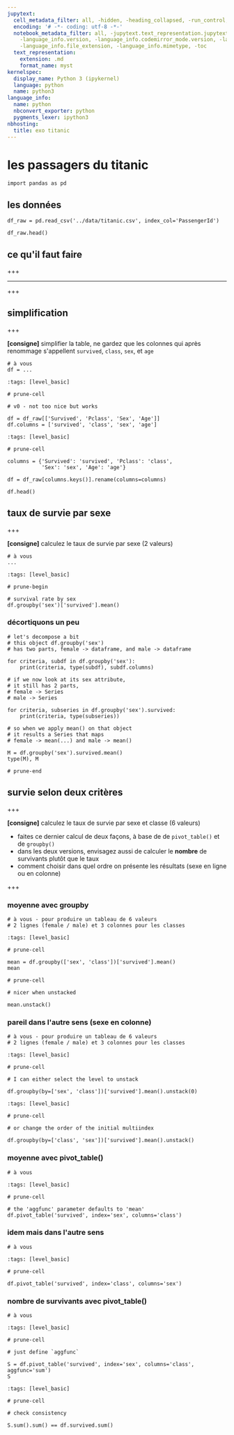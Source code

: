 ```yaml
---
jupytext:
  cell_metadata_filter: all, -hidden, -heading_collapsed, -run_control, -trusted
  encoding: '# -*- coding: utf-8 -*-'
  notebook_metadata_filter: all, -jupytext.text_representation.jupytext_version, -jupytext.text_representation.format_version,
    -language_info.version, -language_info.codemirror_mode.version, -language_info.codemirror_mode,
    -language_info.file_extension, -language_info.mimetype, -toc
  text_representation:
    extension: .md
    format_name: myst
kernelspec:
  display_name: Python 3 (ipykernel)
  language: python
  name: python3
language_info:
  name: python
  nbconvert_exporter: python
  pygments_lexer: ipython3
nbhosting:
  title: exo titanic
---
```


# les passagers du titanic

```{code-cell} ipython3
import pandas as pd
```

## les données

```{code-cell} ipython3
df_raw = pd.read_csv('../data/titanic.csv', index_col='PassengerId')
```

```{code-cell} ipython3
df_raw.head()
```

## ce qu'il faut faire


+++

----

+++

## simplification

+++

**[consigne]** simplifier la table, ne gardez que les colonnes qui après renommage s'appellent `survived`, `class`, `sex`, et `age`

```{code-cell} ipython3
# à vous
df = ...
```

```{code-cell} ipython3
:tags: [level_basic]

# prune-cell 

# v0 - not too nice but works

df = df_raw[['Survived', 'Pclass', 'Sex', 'Age']]
df.columns = ['survived', 'class', 'sex', 'age']
```

```{code-cell} ipython3
:tags: [level_basic]

# prune-cell 

columns = {'Survived': 'survived', 'Pclass': 'class', 
           'Sex': 'sex', 'Age': 'age'}

df = df_raw[columns.keys()].rename(columns=columns)
```

```{code-cell} ipython3
df.head()
```

## taux de survie par sexe

+++

**[consigne]** calculez le taux de survie par sexe (2 valeurs)

```{code-cell} ipython3
# à vous
...
```

```{code-cell} ipython3
:tags: [level_basic]

# prune-begin

# survival rate by sex
df.groupby('sex')['survived'].mean()
```

### décortiquons un peu

```{code-cell} ipython3
# let's decompose a bit 
# this object df.groupby('sex')
# has two parts, female -> dataframe, and male -> dataframe

for criteria, subdf in df.groupby('sex'):
    print(criteria, type(subdf), subdf.columns)
```

```{code-cell} ipython3
# if we now look at its sex attribute,
# it still has 2 parts,
# female -> Series
# male -> Series

for criteria, subseries in df.groupby('sex').survived:
    print(criteria, type(subseries))
```

```{code-cell} ipython3
# so when we apply mean() on that object
# it results a Series that maps
# female -> mean(...) and male -> mean()

M = df.groupby('sex').survived.mean()
type(M), M
```

```{code-cell} ipython3
# prune-end
```

## survie selon deux critères

+++

**[consigne]** calculez le taux de survie par sexe et classe (6 valeurs)
* faites ce dernier calcul de deux façons, à base de de `pivot_table()` et de `groupby()`
* dans les deux versions, envisagez aussi de calculer le **nombre** de survivants plutôt que le taux
* comment choisir dans quel ordre on présente les résultats (sexe en ligne ou en colonne)

+++

### moyenne avec groupby

```{code-cell} ipython3
# à vous - pour produire un tableau de 6 valeurs 
# 2 lignes (female / male) et 3 colonnes pour les classes
```

```{code-cell} ipython3
:tags: [level_basic]

# prune-cell

mean = df.groupby(['sex', 'class'])['survived'].mean()
mean
```

```{code-cell} ipython3
# prune-cell

# nicer when unstacked

mean.unstack()
```

### pareil dans l'autre sens (sexe en colonne)

```{code-cell} ipython3
# à vous - pour produire un tableau de 6 valeurs 
# 2 lignes (female / male) et 3 colonnes pour les classes
```

```{code-cell} ipython3
:tags: [level_basic]

# prune-cell

# I can either select the level to unstack

df.groupby(by=['sex', 'class'])['survived'].mean().unstack(0)
```

```{code-cell} ipython3
:tags: [level_basic]

# prune-cell

# or change the order of the initial multiindex

df.groupby(by=['class', 'sex'])['survived'].mean().unstack()
```

### moyenne avec pivot_table()

```{code-cell} ipython3
# à vous
```

```{code-cell} ipython3
:tags: [level_basic]

# prune-cell

# the 'aggfunc' parameter defaults to 'mean'
df.pivot_table('survived', index='sex', columns='class')
```

### idem mais dans l'autre sens

```{code-cell} ipython3
# à vous
```

```{code-cell} ipython3
:tags: [level_basic]

# prune-cell

df.pivot_table('survived', index='class', columns='sex')
```

### nombre de survivants avec pivot_table()

```{code-cell} ipython3
# à vous
```

```{code-cell} ipython3
:tags: [level_basic]

# prune-cell

# just define `aggfunc` 

S = df.pivot_table('survived', index='sex', columns='class', aggfunc='sum')
S
```

```{code-cell} ipython3
:tags: [level_basic]

# prune-cell

# check consistency

S.sum().sum() == df.survived.sum()
```
